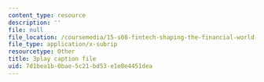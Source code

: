 ```yaml
---
content_type: resource
description: ''
file: null
file_location: /coursemedia/15-s08-fintech-shaping-the-financial-world-spring-2020/7d1bea1b0bae5c21bd53e1e8e4451dea_nq8la9qknx8.vtt
file_type: application/x-subrip
resourcetype: Other
title: 3play caption file
uid: 7d1bea1b-0bae-5c21-bd53-e1e8e4451dea
---
```

